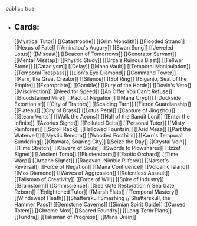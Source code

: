 public:: true
- ## Cards:
	[[Mystical Tutor]]
	[[Catastrophe]]
	[[Grim Monolith]]
	[[Flooded Strand]]
	[[Nexus of Fate]]
	[[Aminatou's Augury]]
	[[Swan Song]]
	[[Jeweled Lotus]]
	[[Miscast]]
	[[Beacon of Tomorrows]]
	[[Generator Servant]]
	[[Mental Misstep]]
	[[Rhystic Study]]
	[[Urza's Ruinous Blast]]
	[[Fellwar Stone]]
	[[Cataclysm]]
	[[Delay]]
	[[Mana Vault]]
	[[Temporal Manipulation]]
	[[Temporal Trespass]]
	[[Lion's Eye Diamond]]
	[[Command Tower]]
	[[Karn, the Great Creator]]
	[[Silence]]
	[[Sol Ring]]
	[[Eiganjo, Seat of the Empire]]
	[[Expropriate]]
	[[Gamble]]
	[[Fury of the Horde]]
	[[Dovin's Veto]]
	[[Misdirection]]
	[[Need for Speed]]
	[[An Offer You Can't Refuse]]
	[[Bloodstained Mire]]
	[[Pact of Negation]]
	[[Mana Crypt]]
	[[Dockside Extortionist]]
	[[City of Traitors]]
	[[Scalding Tarn]]
	[[Fierce Guardianship]]
	[[Plateau]]
	[[City of Brass]]
	[[Lotus Petal]]
	[[Capture of Jingzhou]]
	[[Steam Vents]]
	[[Walk the Aeons]]
	[[Hall of the Bandit Lord]]
	[[Enter the Infinite]]
	[[Azorius Signet]]
	[[Polluted Delta]]
	[[Personal Tutor]]
	[[Misty Rainforest]]
	[[Scroll Rack]]
	[[Hallowed Fountain]]
	[[Arid Mesa]]
	[[Part the Waterveil]]
	[[Mystic Remora]]
	[[Wooded Foothills]]
	[[Karn's Temporal Sundering]]
	[[Otawara, Soaring City]]
	[[Seize the Day]]
	[[Crystal Vein]]
	[[Time Stretch]]
	[[Cavern of Souls]]
	[[Swords to Plowshares]]
	[[Izzet Signet]]
	[[Ancient Tomb]]
	[[Flusterstorm]]
	[[Exotic Orchard]]
	[[Time Warp]]
	[[Arcane Signet]]
	[[Ragavan, Nimble Pilferer]]
	[[Narset's Reversal]]
	[[Force of Negation]]
	[[Mana Confluence]]
	[[Volcanic Island]]
	[[Mox Diamond]]
	[[Waves of Aggression]]
	[[Relentless Assault]]
	[[Talisman of Creativity]]
	[[Force of Will]]
	[[Spire of Industry]]
	[[Brainstorm]]
	[[Omniscience]]
	[[Sea Gate Restoration // Sea Gate, Reborn]]
	[[Enlightened Tutor]]
	[[Marsh Flats]]
	[[Temporal Mastery]]
	[[Windswept Heath]]
	[[Shatterskull Smashing // Shatterskull, the Hammer Pass]]
	[[Gemstone Caverns]]
	[[Simian Spirit Guide]]
	[[Cursed Totem]]
	[[Chrome Mox]]
	[[Sacred Foundry]]
	[[Long-Term Plans]]
	[[Tundra]]
	[[Talisman of Progress]]
	[[Mana Drain]]
